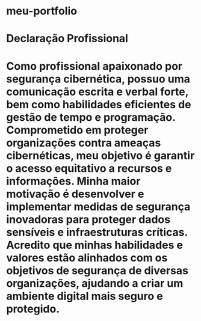 # meu-portfolio
# Declaração Profissional
# Como profissional apaixonado por segurança cibernética, possuo uma comunicação escrita e verbal forte, bem como habilidades eficientes de gestão de tempo e programação. Comprometido em proteger organizações contra ameaças cibernéticas, meu objetivo é garantir o acesso equitativo a recursos e informações. Minha maior motivação é desenvolver e implementar medidas de segurança inovadoras para proteger dados sensíveis e infraestruturas críticas. Acredito que minhas habilidades e valores estão alinhados com os objetivos de segurança de diversas organizações, ajudando a criar um ambiente digital mais seguro e protegido.
